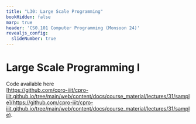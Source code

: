 ```yaml
---
title: "L30: Large Scale Programming"
bookHidden: false
marp: true
header: 'CS0.101 Computer Programming (Monsoon 24)'
revealjs_config:
  slideNumber: true
---
```



# Large Scale Programming I

Code available here    
[https://github.com/cpro-iiit/cpro-iiit.github.io/tree/main/web/content/docs/course_material/lectures/31/sample](https://github.com/cpro-iiit/cpro-iiit.github.io/tree/main/web/content/docs/course_material/lectures/31/sample).